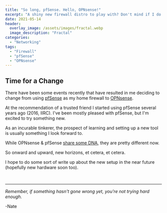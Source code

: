```yaml
---
title: "So long, pfSense. Hello, OPNsense!"
excerpt: "A shiny new firewall distro to play with? Don't mind if I do!"
date: 2021-05-14
header:
  overlay_image: /assets/images/fractal.webp
  image_description: "Fractal"
categories:
  - "Networking"
tags:
  - "Firewall"
  - "pfSense"
  - "OPNsense"
---
```


## Time for a Change

There have been some events recently that have resulted in me deciding to change from using [pfSense](https://www.pfsense.org/) as my home firewall to [OPNsense](https://opnsense.org/).

At the recommendation of a trusted friend I started using pfSense several years ago (2016, IIRC). I've been mostly pleased with pfSense, but I'm excited to try something new.

As an incurable tinkerer, the prospect of learning and setting up a new tool is usually something I look forward to.

While OPNsense & pfSense [share some DNA](https://docs.opnsense.org/history/thefork.html), they are pretty different now.

So onward and upward, new horizons, et cetera, et cetera.

I hope to do some sort of write up about the new setup in the near future (hopefully new hardware soon too).


<br />

___

_Remember, if something hasn't gone wrong yet, you're not trying hard enough._

-Nate
